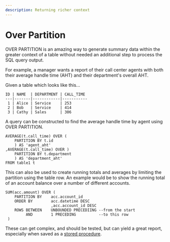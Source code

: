 ```yaml
---
description: Returning richer context
---
```


# Over Partition

OVER PARTITION is an amazing way to generate summary data within the greater context of a table without needed an additional step to process the SQL query output.

For example, a manager wants a report of their call center agents with both their average handle time \(AHT\) and their department's overall AHT.

Given a table which looks like this...

```text
ID | NAME  | DEPARTMENT | CALL_TIME
---|-------|------------|-----------
 1 | Alice | Service    | 253
 2 | Bob   | Service    | 414
 3 | Cathy | Sales      | 306
```

A query can be constructed to find the average handle time by agent using OVER PARTITION.

```text
AVERAGE(t.call_time) OVER (
    PARTITION BY t.id
    ) AS 'agent_aht'
,AVERAGE(t.call_time) OVER )
    PARTITION BY t.department
    ) AS 'department_aht'
FROM table1 t
```

This can also be used to create running totals and averages by limiting the partition using the table row. An example would be to show the running total of an account balance over a number of different accounts.

```text
SUM(acc.amount) OVER (
    PARTITION BY    acc.account_id
    ORDER BY        acc.datetime DESC
                    ,acc.account_id DESC
    ROWS BETWEEN    UNBOUNDED PRECEDIING --from the start
         AND        1 PRECEDING          --to this row
 )
```

These can get complex, and should be tested, but can yield a great report, especially when saved as a [stored procedure](../performance/stored-procedures.md).

